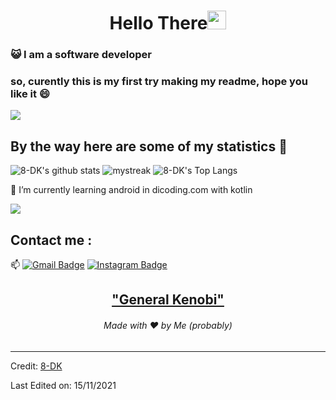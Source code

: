 <h1 align="center">Hello There<img src="https://github.com/souvikguria98/souvikguria98/blob/master/Hi.gif" width="30"> </h1>

### :smiley_cat: I am a software developer

### so, curently this is my first try making my readme, hope you like it 😄

<a href="https://www.youtube.com/c/ZenElectro_youtube"><img src="https://user-images.githubusercontent.com/73097560/115834477-dbab4500-a447-11eb-908a-139a6edaec5c.gif"></a>

## By the way here are some of my statistics 🚀
![8-DK's github stats](https://github-readme-stats.vercel.app/api?username=8-DK&show_icons=true&theme=tokyonight)
<img src="https://github-readme-streak-stats.herokuapp.com/?user=8-DK&theme=tokyonight" alt="mystreak"/>
![8-DK's Top Langs](https://github-readme-stats.vercel.app/api/top-langs/?username=8-DK&theme=tokyonight&layout=compact)

🌱 I’m currently learning android in dicoding.com with kotlin

<a href="https://www.youtube.com/c/ZenElectro_youtube"><img src="https://user-images.githubusercontent.com/73097560/115834477-dbab4500-a447-11eb-908a-139a6edaec5c.gif"></a>

## Contact me : 
📫 [![Gmail Badge](https://img.shields.io/badge/-khairnardm@gmail.com-blue?style=flat-roundedrectangle&logo=Gmail&logoColor=white&link=mailto:khairnardm@gmail.com)](khairnardm@gmail.com)
[![Instagram Badge](https://img.shields.io/badge/-asthi_21_-E4405F?style=flat-roundedrectangle&logo=instagram&logoColor=white&link=https://www.instagram.com/asthi_21_/)](https://www.instagram.com/asthi_21_/)


<h2 align="center"><a href="https://youtu.be/frszEJb0aOo?t=4">"General Kenobi"</a></h2>
<h6 align="center">Made with ❤️ by Me (probably)</h6>

------
Credit: [8-DK](https://github.com/8-DK)

Last Edited on: 15/11/2021
<!--
**8-DK/8-DK** is a ✨ _special_ ✨ repository because its `README.md` (this file) appears on your GitHub profile.

Here are some ideas to get you started:

- 🔭 I’m currently working on ...
- 🌱 I’m currently learning ...
- 👯 I’m looking to collaborate on ...
- 🤔 I’m looking for help with ...
- 💬 Ask me about ...
- 📫 How to reach me: ...
- 😄 Pronouns: ...
- ⚡ Fun fact: ...
-->
